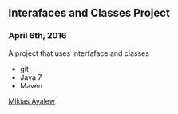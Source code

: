## Interafaces and Classes Project 

### April 6th, 2016

A project that uses Interfaface and classes 

* git 
* Java 7
* Maven

[Mikias Ayalew](http://sqasolution.com)
